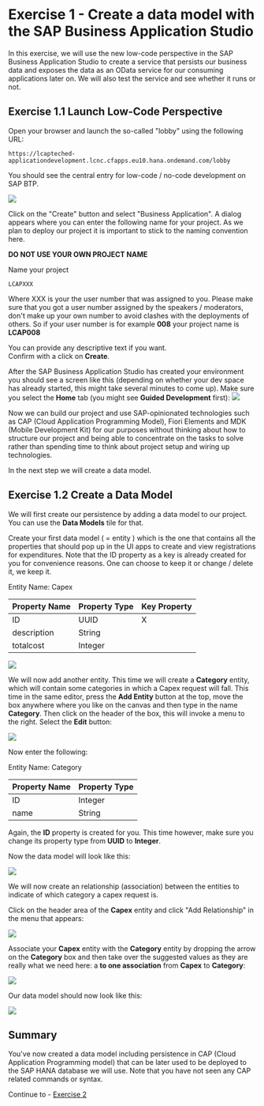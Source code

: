 # Exercise 1 - Create a data model with the SAP Business Application Studio

In this exercise, we will use the new low-code perspective in the SAP Business Application Studio to create a service that persists our business data and exposes the data as an OData service for our consuming applications later on.
We will also test the service and see whether it runs or not.

## Exercise 1.1 Launch Low-Code Perspective

Open your browser and launch the so-called "lobby" using the following URL:
```URL
https://lcapteched-applicationdevelopment.lcnc.cfapps.eu10.hana.ondemand.com/lobby 
````
You should see the central entry for low-code / no-code development on SAP BTP.

![](/exercises/ex1/images/lobby_01.png)

Click on the "Create" button and select "Business Application". A dialog appears where you can enter the following name for your project. As we plan to deploy our project it is important to stick to the naming convention here.  

**DO NOT USE YOUR OWN PROJECT NAME**  

Name your project   
```
LCAPXXX
```
Where XXX is your the user number that was assigned to you. Please make sure that you got a user number assigned by the speakers / moderators, don't make up your own number to avoid clashes with the deployments of others. So if your user number is for example **008** your project name is **LCAP008**

You can provide any descriptive text if you want.  
Confirm with a click on **Create**.

After the SAP Business Application Studio has created your environment you should see a screen like this (depending on whether your dev space has already started, this might take several minutes to come up). Make sure you select the **Home** tab (you might see **Guided Development** first):
![](/exercises/ex1/images/LCAP_01.png)

Now we can build our project and use SAP-opinionated technologies such as CAP (Cloud Application Programming Model), Fiori Elements and MDK (Mobile Development Kit) for our purposes without thinking about how to structure our project and being able to concentrate on the tasks to solve rather than spending time to think about project setup and wiring up technologies.

In the next step we will create a data model.

## Exercise 1.2 Create a Data Model

We will first create our persistence by adding a data model to our project. You can use the **Data Models** tile for that.

Create your first data model ( = entity ) which is the one that contains all the properties that should pop up in the UI apps to create and view registrations for expenditures. Note that the ID property as a key is already created for you for convenience reasons. One can choose to keep it or change / delete it, we keep it.

Entity Name: Capex

| Property Name | Property Type | Key Property
| ----------- | ----------- | - |
| ID | UUID | X |
| description | String |   |
| totalcost | Integer |   |

![](/exercises/ex1/images/LCAP_02.png)


We will now add another entity. This time we will create a **Category** entity, which will contain some categories in which a Capex request will fall. This time in the same editor, press the **Add Entity** button at the top, move the box anywhere where you like on the canvas and then type in the name **Category**. Then click on the header of the box, this will invoke a menu to the right. Select the **Edit** button:

![](/exercises/ex1/images/LCAP_02-01.png)

Now enter the following:

Entity Name: Category

| Property Name | Property Type |
| ----------- | ----------- |
| ID | Integer | X |
| name | String |   |

Again, the **ID** property is created for you. This time however, make sure you change its property type from **UUID** to **Integer**.

Now the data model will look like this:

![](/exercises/ex1/images/LCAP_03.png)

We will now create an relationship (association) between the entities to indicate of which category a capex request is.

Click on the header area of the **Capex** entity and click "Add Relationship" in the menu that appears:

![](/exercises/ex1/images/LCAP_04.png)

Associate your **Capex** entity with the **Category** entity by dropping the arrow on the **Category** box and then take over the suggested values as they are really what we need here: a **to one association** from **Capex** to **Category**:

![](/exercises/ex1/images/LCAP_05.png)

Our data model should now look like this:

![](/exercises/ex1/images/LCAP_06.png)

## Summary

You've now created a data model including persistence in CAP (Cloud Application Programming model) that can be later used to be deployed to the SAP HANA database we will use. Note that you have not seen any CAP related commands or syntax.

Continue to - [Exercise 2](../ex2/README.md)

